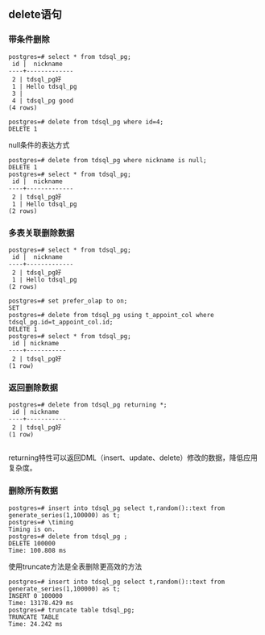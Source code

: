 ## delete语句

### 带条件删除

```
postgres=# select * from tdsql_pg;
 id |  nickname  
----+-------------
 2 | tdsql_pg好
 1 | Hello tdsql_pg
 3 | 
 4 | tdsql_pg good
(4 rows)
 
postgres=# delete from tdsql_pg where id=4;
DELETE 1
```

null条件的表达方式

```
postgres=# delete from tdsql_pg where nickname is null;
DELETE 1
postgres=# select * from tdsql_pg;
 id |  nickname  
----+-------------
 2 | tdsql_pg好
 1 | Hello tdsql_pg
(2 rows)
```



### 多表关联删除数据

```
postgres=# select * from tdsql_pg;
 id |  nickname  
----+-------------
 2 | tdsql_pg好
 1 | Hello tdsql_pg
(2 rows)
 
postgres=# set prefer_olap to on;
SET
postgres=# delete from tdsql_pg using t_appoint_col where tdsql_pg.id=t_appoint_col.id;
DELETE 1
postgres=# select * from tdsql_pg;
 id | nickname  
----+-----------
 2 | tdsql_pg好
(1 row)
```



### 返回删除数据

```
postgres=# delete from tdsql_pg returning *;
 id | nickname  
----+-----------
 2 | tdsql_pg好
(1 row)
 
```

returning特性可以返回DML（insert、update、delete）修改的数据，降低应用复杂度。



### 删除所有数据

```
postgres=# insert into tdsql_pg select t,random()::text from generate_series(1,100000) as t;
postgres=# \timing 
Timing is on.
postgres=# delete from tdsql_pg ;
DELETE 100000
Time: 100.808 ms
```

使用truncate方法是全表删除更高效的方法

```
postgres=# insert into tdsql_pg select t,random()::text from generate_series(1,100000) as t;
INSERT 0 100000
Time: 13178.429 ms
postgres=# truncate table tdsql_pg;
TRUNCATE TABLE
Time: 24.242 ms
```

